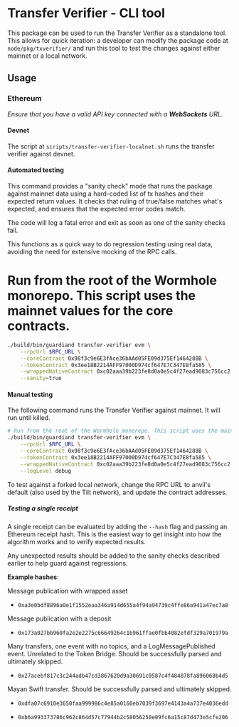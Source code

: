 # Transfer Verifier - CLI tool

This package can be used to run the Transfer Verifier as a standalone tool. This allows for quick iteration: a developer can
modify the package code at `node/pkg/txverifier/` and run this tool to test the changes against either mainnet or a local network.

## Usage

### Ethereum

_Ensure that you have a valid API key connected with a **WebSockets** URL._

#### Devnet

The script at `scripts/transfer-verifier-localnet.sh` runs the transfer verifier against devnet.

#### Automated testing

This command provides a "sanity check" mode that runs the package against mainnet data using a hard-coded
list of tx hashes and their expected return values. It checks that ruling of true/false matches what's
expected, and ensures that the expected error codes match.

The code will log a fatal error and exit as soon as one of the sanity checks fail.

This functions as a quick way to do regression testing using real data, avoiding the need for extensive mocking
of the RPC calls.

# Run from the root of the Wormhole monorepo. This script uses the mainnet values for the core contracts.
```sh
./build/bin/guardiand transfer-verifier evm \
    --rpcUrl $RPC_URL \
    --coreContract 0x98f3c9e6E3fAce36bAAd05FE09d375Ef1464288B \
    --tokenContract 0x3ee18B2214AFF97000D974cf647E7C347E8fa585 \
    --wrappedNativeContract 0xc02aaa39b223fe8d0a0e5c4f27ead9083c756cc2 \
    --sanity=true
```


#### Manual testing

The following command runs the Transfer Verifier against mainnet. It will run until killed.

```sh
# Run from the root of the Wormhole monorepo. This script uses the mainnet values for the core contracts.
./build/bin/guardiand transfer-verifier evm \
    --rpcUrl $RPC_URL \
    --coreContract 0x98f3c9e6E3fAce36bAAd05FE09d375Ef1464288B \
    --tokenContract 0x3ee18B2214AFF97000D974cf647E7C347E8fa585 \
    --wrappedNativeContract 0xc02aaa39b223fe8d0a0e5c4f27ead9083c756cc2 \
    --logLevel debug
```

To test against a forked local network, change the RPC URL to anvil's default (also used by the Tilt network), and update
the contract addresses.

##### Testing a single receipt

A single receipt can be evaluated by adding the `--hash` flag and passing an Ethereum receipt hash.
This is the easiest way to get insight into how the algorithm works and to verify expected results.

Any unexpected results should be added to the sanity checks described earlier to help guard against regressions.

**Example hashes**:

Message publication with wrapped asset
- `0xa3e0bdf8896a0e1f1552eaa346a914d655a4f94a94739c4ffe86a941a47ec7a8`

Message publication with a deposit
- `0x173a027bb960fa2e2e2275c66649264c1b961ffae0fbb4082efdf329a701979a`

Many transfers, one event with no topics, and a LogMessagePublished event. 
Unrelated to the Token Bridge. Should be successfully parsed and ultimately skipped.
- `0x27acebf817c3c244adb47cd3867620d9a30691c0587c4f484878fa896068b4d5`

Mayan Swift transfer. Should be successfully parsed and ultimately skipped.
- `0xdfa07c6910e3650faa999986c4e85a0160eb7039f3697e4143a4a737e4036edd`

- `0xb6a993373786c962c864d57c77944b2c58056250e09fc6a15c87d473e5cfe206`

